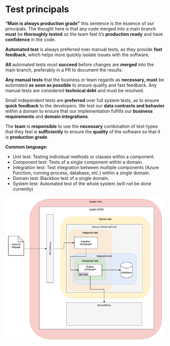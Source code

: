 # Test principals

**“Main is always production grade”** this sentence is the essence of our principals. 
The thought here is that any code merged into a main branch **must** be **thoroughly tested** so the team feel it’s **production ready** and have **confidence** in the code.

**Automated test** is always preferred over manual tests, as they provide **fast feedback**, which helps more quickly isolate issues with the software.

**All** automated tests must **succeed** before changes are **merged** into the main branch, preferably in a PR to document the results.

**Any manual tests** that the business or team regards as **necessary, must** be automated **as soon as possible** to ensure quality and fast feedback. Any manual tests are considered **technical debt** and must be resolved.

Small independent tests are **preferred** over full system tests, as to ensure **quick feedback** to the developers. We test our **data contracts and behavior** within a domain to ensure that our implementation fulfills our **business requirements** and **domain integrations**.

The **team** is **responsible** to use the **necessary** combination of test-types that they feel is **sufficiently** to ensure the **quality** of the software so that it is **production grade**.

**Common language:**

- Unit test: Testing individual methods or classes within a component.
- Component test: Tests of a single component within a domain.
- Integration test: Test integration between multiple components (Azure Function, running process, database, etc.) within a single domain.
- Domain test:  Blackbox test of a single domain.
- System test: Automated test of the whole system (will not be done currently)

![common language - test principals](./test-principals-common-language.png)
